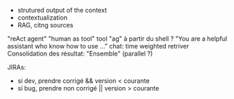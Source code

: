 
- strutured output of the context
- contextualization
- RAG, citng sources



"reAct agent"
"human as tool"
tool "ag" à partir du shell ?
"You are a helpful assistant who know how to use ..."
chat: time weighted retriver
Consolidation des résultat: "Ensemble" (parallel ?)


JIRAs:
- si dev, prendre corrigé && version < courante
- si bug, prendre non corrigé || version > courante
